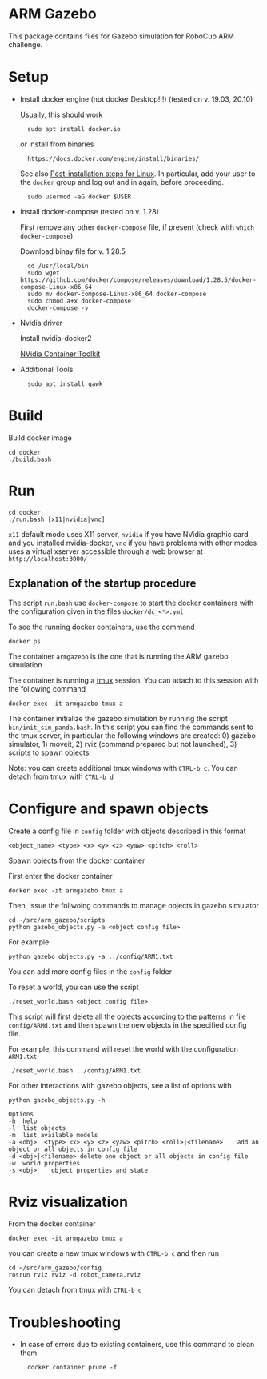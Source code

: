 # ARM Gazebo

This package contains files for Gazebo simulation for RoboCup ARM challenge.

# Setup

* Install docker engine (not docker Desktop!!!)  (tested on v. 19.03, 20.10) 

    Usually, this should work
    
        sudo apt install docker.io

    or install from binaries

        https://docs.docker.com/engine/install/binaries/

    See also 
    [Post-installation steps for Linux](https://docs.docker.com/install/linux/linux-postinstall/).
    In particular, add your user to the `docker` group and log out and in again, before proceeding.

        sudo usermod -aG docker $USER


* Install docker-compose (tested on v. 1.28)

    First remove any other `docker-compose` file, if present (check with `which docker-compose`)

    Download binay file for v. 1.28.5

        cd /usr/local/bin
        sudo wget https://github.com/docker/compose/releases/download/1.28.5/docker-compose-Linux-x86_64
        sudo mv docker-compose-Linux-x86_64 docker-compose
        sudo chmod a+x docker-compose
        docker-compose -v

* Nvidia driver

    Install nvidia-docker2

    [NVidia Container Toolkit](https://docs.nvidia.com/datacenter/cloud-native/container-toolkit/install-guide.html)


* Additional Tools

        sudo apt install gawk



# Build

Build docker image

    cd docker
    ./build.bash

# Run

    cd docker
    ./run.bash [x11|nvidia|vnc]

`x11` default mode uses X11 server, `nvidia` if you have NVidia graphic card and you installed nvidia-docker, `vnc` if you have problems with other modes uses a virtual xserver accessible through a web browser at `http://localhost:3000/`

## Explanation of the startup procedure

The script `run.bash` use `docker-compose` to start the docker containers with the configuration given in the files `docker/dc_<*>.yml`

To see the running docker containers, use the command

    docker ps

The container `armgazebo` is the one that is running the ARM gazebo simulation

The container is running a [tmux](https://github.com/tmux/tmux/wiki) session. You can attach to this session with the following command

    docker exec -it armgazebo tmux a

The container initialize the gazebo simulation by running the script `bin/init_sim_panda.bash`.
In this script you can find the commands sent to the tmux server, in particular the following windows are created: 0) gazebo simulator, 1) moveit, 2) rviz (command prepared but not launched),
3) scripts to spawn objects.

Note: you can create additional tmux windows with `CTRL-b c`. You can detach from tmux
with `CTRL-b d`






# Configure and spawn objects

Create a config file in `config` folder with objects described in this format

    <object_name> <type> <x> <y> <z> <yaw> <pitch> <roll>


Spawn objects from the docker container

First enter the docker container

    docker exec -it armgazebo tmux a

Then, issue the follwoing commands to manage objects in gazebo simulator

    cd ~/src/arm_gazebo/scripts
    python gazebo_objects.py -a <object config file>

For example:

    python gazebo_objects.py -a ../config/ARM1.txt

You can add more config files in the `config` folder

To reset a world, you can use the script

    ./reset_world.bash <object config file>

This script will first delete all the objects according to the patterns
in file `config/ARMd.txt` and then spawn the new objects in the specified
config file.

For example, this command will reset the world with the configuration `ARM1.txt`

    ./reset_world.bash ../config/ARM1.txt

For other interactions with gazebo objects, see a list of options with

    python gazebo_objects.py -h

    Options
    -h	help
    -l	list objects
    -m	list available models
    -a <obj>  <type> <x> <y> <z> <yaw> <pitch> <roll>|<filename>	add an object or all objects in config file
    -d <obj>|<filename>	delete one object or all objects in config file
    -w	world properties
    -s <obj>	object properties and state


# Rviz visualization

From the docker container

    docker exec -it armgazebo tmux a

you can create a new tmux windows with `CTRL-b c` and then run

    cd ~/src/arm_gazebo/config
    rosrun rviz rviz -d robot_camera.rviz

You can detach from tmux with `CTRL-b d`

# Troubleshooting

* In case of errors due to existing containers, use this command to clean them

        docker container prune -f


